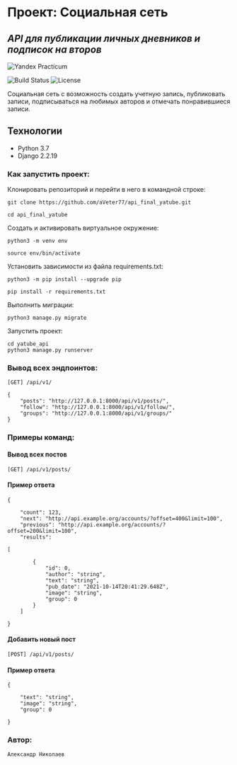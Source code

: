 # Проект: Cоциальная сеть 
## _API для публикации личных дневников и подписок на второв_

![Yandex Practicum](https://i.ibb.co/3F7pPBj/logo.png)

![Build Status](https://travis-ci.org/joemccann/dillinger.svg?branch=master) ![License](https://img.shields.io/apm/l/vim-mode)

Социальная сеть с возможность создать учетную запись, публиковать записи, подписываться на любимых авторов и отмечать понравившиеся записи.

## Технологии

- Python 3.7
- Django 2.2.19

### Как запустить проект:

Клонировать репозиторий и перейти в него в командной строке:

```
git clone https://github.com/aVeter77/api_final_yatube.git
```

```
cd api_final_yatube
```

Cоздать и активировать виртуальное окружение:

```
python3 -m venv env
```

```
source env/bin/activate
```

Установить зависимости из файла requirements.txt:

```
python3 -m pip install --upgrade pip
```

```
pip install -r requirements.txt
```

Выполнить миграции:

```
python3 manage.py migrate
```

Запустить проект:

```
cd yatube_api
python3 manage.py runserver
```

### Вывод всех эндпоинтов:
```
[GET] /api/v1/
```
```
{
    "posts": "http://127.0.0.1:8000/api/v1/posts/",
    "follow": "http://127.0.0.1:8000/api/v1/follow/",
    "groups": "http://127.0.0.1:8000/api/v1/groups/"
}
```
### Примеры команд:

#### Вывод всех постов
```
[GET] /api/v1/posts/
```
#### Пример ответа
```
{

    "count": 123,
    "next": "http://api.example.org/accounts/?offset=400&limit=100",
    "previous": "http://api.example.org/accounts/?offset=200&limit=100",
    "results": 

[

        {
            "id": 0,
            "author": "string",
            "text": "string",
            "pub_date": "2021-10-14T20:41:29.648Z",
            "image": "string",
            "group": 0
        }
    ]

}
```
#### Добавить новый пост
```
[POST] /api/v1/posts/
```
#### Пример ответа
```
{

    "text": "string",
    "image": "string",
    "group": 0

}
```

### Автор:
```
Александр Николаев
```
